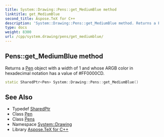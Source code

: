 ```yaml
---
title: System::Drawing::Pens::get_MediumBlue method
linktitle: get_MediumBlue
second_title: Aspose.TeX for C++
description: 'System::Drawing::Pens::get_MediumBlue method. Returns a Pen object with a width of 1 and whose ARGB color in hexadecimal notation has a value of #FF0000CD in C++.'
type: docs
weight: 8300
url: /cpp/system.drawing/pens/get_mediumblue/
---
```

## Pens::get_MediumBlue method


Returns a [Pen](../../pen/) object with a width of 1 and whose ARGB color in hexadecimal notation has a value of #FF0000CD.

```cpp
static SharedPtr<Pen> System::Drawing::Pens::get_MediumBlue()
```

## See Also

* Typedef [SharedPtr](../../../system/sharedptr/)
* Class [Pen](../../pen/)
* Class [Pens](../)
* Namespace [System::Drawing](../../)
* Library [Aspose.TeX for C++](../../../)
